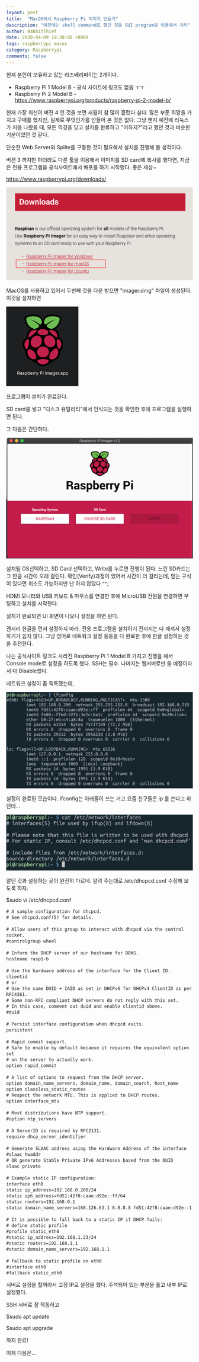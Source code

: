 ```yaml
---
layout: post
title:  "MacOS에서 Raspberry Pi 이미지 만들기"
description: "예전에는 shell command로 했던 것을 GUI program을 이용해서 처리"
author: RabbitThief
date: 2020-04-09 19:30:00 +0900
tags: raspberrypi macos 
category: Raspberrypi
comments: false
---	
```




현재 본인이 보유하고 있는 라즈베리파이는 2개이다.  

- Raspberry Pi 1 Model B - 공식 사이트에 링크도 없음 ㅜㅜ
- Raspberry Pi 2 Model B - https://www.raspberrypi.org/products/raspberry-pi-2-model-b/



현재 가장 최신이 버젼 4 인 것을 보면 새월이 참 많이 흘렀다 싶다.  많은 부푼 희망을 가지고 구매를 했지만, 실제로 무엇인가를 만들어 본 것은 없다.  그냥 왠지 예전에 리눅스가 처음 나왔을 때, 모든 역경을 딛고 설치를 완료하고 "머하지?"라고 했던 것과 비슷한 기분이었던 것 같다.



단순한 Web Server와 Splite를 구동한 것이 필요해서 설치를 진행해 볼 생각이다. 

버젼 3 까지만 하더라도 다른 툴을 이용해서 이미지를 SD card에 복사를 했다면, 지금은 전용 프로그램을 공식사이트에서 배포를 하기 시작했다.  좋은 세상~

https://www.raspberrypi.org/downloads/

<img src="/assets/article_images/2020-04-09/1.png" alt="1" style="zoom:50%;" />



MacOS를 사용하고 있어서 두번째 것을 다운 받으면 "imager.dmg" 파일이 생성된다.  이것을 설치하면

<img src="/assets/article_images/2020-04-09/2.png" alt="2" style="zoom:50%;" />

프로그램이 설치가 완료된다. 

SD card를 넣고 "디스크 유틸리티"에서 인식되는 것을 확인한 후에 프로그램을 실행하면 된다.

그 다음은 간단하다.

<img src="/assets/article_images/2020-04-09/3.png" alt="3" style="zoom:50%;" />

설치될 OS선택하고,  SD Card 선택하고, Write를 누르면 진행이 된다.  느린 SD카드는 그 만큼 시간이 오래 걸린다.  확인(Verify)과정이 있어서 시간이 더 걸리는데, 믿는 구석이 있다면 취소도 가능하지만 난 하지 않았다 ^^;

HDMI 모니터와 USB 키보드 & 마우스를 연결한 후에 MicroUSB 전원을 연결하면 부팅하고 설치를 시작한다.

설치가 완료되면  UI 화면이 나오니 설정을 하면 된다. 

괜시리 한글을 먼저 설정하지 마라.  전용 프로그램을 설치하기 전까지는 다 깨져서 설정하기가 쉽지 않다.  그냥 영어로 네트워크 설정 등등을 다 완료한 후에 한글 설정하는 것을 추천한다. 



나는 공식사이트 링크도 사라진 Raspberry Pi 1 Model B 가지고 진행을 해서 Console mode로 설정을 하도록 했다.  SSH는 필수.  나머지는 웹서버로만 쓸 예정이라서 다 Disable했다. 

네트워크 설정이 좀 독특했는데, 

<img src="/assets/article_images/2020-04-09/4.png" alt="4" style="zoom:50%;" />

설정이 완료된 모습이다.  ifconfig는 아래들이 쓰는 거고 요즘 친구들은 ip 를 쓴다고 하던데...

<img src="/assets/article_images/2020-04-09/5.png" alt="5" style="zoom:50%;" />

알던 것과 설정하는 곳이 완전히 다르네.  알려 주는대로 /etc/dhcpcd.conf 수정해 보도록 하자.

$sudo vi /etc/dhcpcd.conf

```shell
# A sample configuration for dhcpcd.
# See dhcpcd.conf(5) for details.

# Allow users of this group to interact with dhcpcd via the control socket.
#controlgroup wheel

# Inform the DHCP server of our hostname for DDNS.
hostname rasp1-b

# Use the hardware address of the interface for the Client ID.
clientid
# or
# Use the same DUID + IAID as set in DHCPv6 for DHCPv4 ClientID as per RFC4361.
# Some non-RFC compliant DHCP servers do not reply with this set.
# In this case, comment out duid and enable clientid above.
#duid

# Persist interface configuration when dhcpcd exits.
persistent

# Rapid commit support.
# Safe to enable by default because it requires the equivalent option set
# on the server to actually work.
option rapid_commit

# A list of options to request from the DHCP server.
option domain_name_servers, domain_name, domain_search, host_name
option classless_static_routes
# Respect the network MTU. This is applied to DHCP routes.
option interface_mtu

# Most distributions have NTP support.
#option ntp_servers

# A ServerID is required by RFC2131.
require dhcp_server_identifier

# Generate SLAAC address using the Hardware Address of the interface
#slaac hwaddr
# OR generate Stable Private IPv6 Addresses based from the DUID
slaac private

# Example static IP configuration:
interface eth0
static ip_address=192.168.0.200/24
static ip6_address=fd51:42f8:caae:d92e::ff/64
static routers=192.168.0.1
static domain_name_servers=168.126.63.1 8.8.8.8 fd51:42f8:caae:d92e::1

# It is possible to fall back to a static IP if DHCP fails:
# define static profile
#profile static_eth0
#static ip_address=192.168.1.23/24
#static routers=192.168.1.1
#static domain_name_servers=192.168.1.1

# fallback to static profile on eth0
#interface eth0
#fallback static_eth0
```

서버로 설정을 할꺼라서 고정 IP로 설정을 했다.  주석되어 있는 부분을 풀고 내부 IP로 설정했다.

SSH 서버로 잘 작동하고 

$sudo apt update

$sudo apt upgrade

까지 완료!  

이제 다음은...

